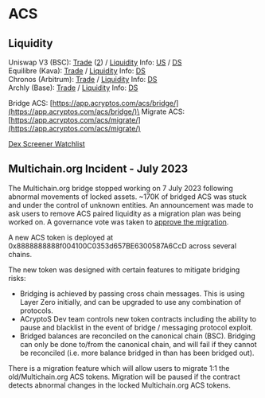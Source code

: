 # ACS

## Liquidity

Uniswap V3 (BSC): [Trade](https://app.uniswap.org/swap?inputCurrency=ETH\&outputCurrency=0x8888888888f004100c0353d657be6300587a6ccd\&chain=bnb) ([2](https://app.uniswap.org/swap?inputCurrency=0x09A18250f99118f40a5D992D537E24b8BD9880F3\&outputCurrency=0x8888888888f004100c0353d657be6300587a6ccd\&chain=bnb)) / [Liquidity](https://app.uniswap.org/#/add/0x8888888888f004100C0353d657BE6300587A6CcD/0x09A18250f99118f40a5D992D537E24b8BD9880F3/10000?chain=bnb) Info: [US](https://info.uniswap.org/#/bnb/pools/0xf41e4edd13712be90604c08664d0e02eebb6d794) / [DS](https://dexscreener.com/bsc/0xf41e4edd13712be90604c08664d0e02eebb6d794)\
Equilibre (Kava): [Trade](https://equilibrefinance.com/swap) / [Liquidity](https://app.acryptos.com/vaults/2222/0x05Aa420a97449c0C54B369BAfaA9Ca43a77004eD/) Info: [DS](https://dexscreener.com/kava/0x395e6e5f3df5120fda26be1849d4388cc2500435)\
Chronos (Arbitrum): [Trade](https://app.chronos.exchange/) / [Liquidity](https://app.chronos.exchange/liquidity/0x31440D82F14e36Be8EDE9E47137E3dfFEEf32C51) Info: [DS](https://dexscreener.com/arbitrum/0x31440d82f14e36be8ede9e47137e3dffeef32c51)\
Archly (Base): [Trade](https://www.archly.fi/swap) / [Liquidity](https://www.archly.fi/liquidity/0x6af6C8De5e2cA6C4E9ab156a4652fF242292D6Ff) Info: [DS](https://dexscreener.com/base/0x6af6c8de5e2ca6c4e9ab156a4652ff242292d6ff)

Bridge ACS: [https://app.acryptos.com/acs/bridge/](https://app.acryptos.com/acs/bridge/)\
Migrate ACS: [https://app.acryptos.com/acs/migrate/](https://app.acryptos.com/acs/migrate/)

[Dex Screener Watchlist](https://dexscreener.com/watchlist/9qDR83Yk0EjRCCPE26sH)

## Multichain.org Incident - July 2023

The Multichain.org bridge stopped working on 7 July 2023 following abnormal movements of locked assets. \~170K of bridged ACS was stuck and under the control of unknown entities. An announcement was made to ask users to remove ACS paired liquidity as a migration plan was being worked on. A governance vote was taken to [approve the migration](https://vote.acryptos.com/#/proposal/0x16b1bcf3b151f9de38b151616f5d83bfdc2415a677cd5953ec1be2d0343009e1).

A new ACS token is deployed at 0x8888888888f004100C0353d657BE6300587A6CcD across several chains.

The new token was designed with certain features to mitigate bridging risks:

* Bridging is achieved by passing cross chain messages. This is using Layer Zero initially, and can be upgraded to use any combination of protocols.
* ACryptoS Dev team controls new token contracts including the ability to pause and blacklist in the event of bridge / messaging protocol exploit.
* Bridged balances are reconciled on the canonical chain (BSC). Bridging can only be done to/from the canonical chain, and will fail if they cannot be reconciled (i.e. more balance bridged in than has been bridged out).

There is a migration feature which will allow users to migrate 1:1 the old/Multichain.org ACS tokens. Migration will be paused if the contract detects abnormal changes in the locked Multichain.org ACS tokens.

